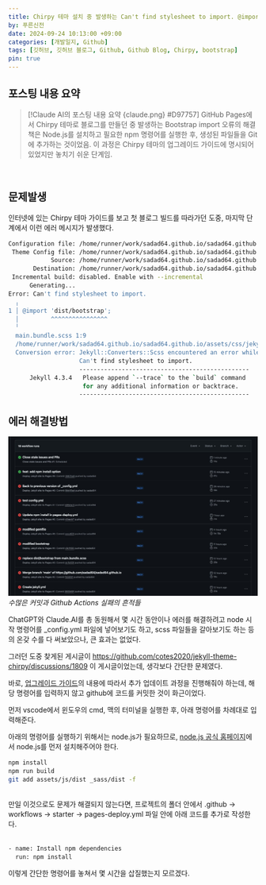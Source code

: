 ```yaml
---
title: Chirpy 테마 설치 중 발생하는 Can't find stylesheet to import. @import 'dist/bootstrap' 에러 해결하기
by: 푸른신전
date: 2024-09-24 10:13:00 +09:00
categories: [개발일지, Github]
tags: [깃허브, 깃허브 블로그, Github, Github Blog, Chirpy, bootstrap]
pin: true
---
```


## 포스팅 내용 요약
> [!Claude AI의 포스팅 내용 요약 {claude.png} #D97757]
> GitHub Pages에서 Chirpy 테마로 블로그를 만들던 중 발생하는 Bootstrap import 오류의 해결책은 Node.js를 설치하고 필요한 npm 명령어를 실행한 후, 생성된 파일들을 Git에 추가하는 것이었음. 이 과정은 Chirpy 테마의 업그레이드 가이드에 명시되어 있었지만 놓치기 쉬운 단계임.
<br>

## 문제발생
인터넷에 있는 Chirpy 테마 가이드를 보고 첫 블로그 빌드를 따라가던 도중, 마지막 단계에서 이런 에러 메시지가 발생했다.

```bash
Configuration file: /home/runner/work/sadad64.github.io/sadad64.github.io/_config.yml
 Theme Config file: /home/runner/work/sadad64.github.io/sadad64.github.io/_config.yml
            Source: /home/runner/work/sadad64.github.io/sadad64.github.io
       Destination: /home/runner/work/sadad64.github.io/sadad64.github.io/_site
 Incremental build: disabled. Enable with --incremental
      Generating... 
Error: Can't find stylesheet to import.
  ╷
1 │ @import 'dist/bootstrap';
  │         ^^^^^^^^^^^^^^^^
  ╵
  main.bundle.scss 1:9                                                                           @import
  /home/runner/work/sadad64.github.io/sadad64.github.io/assets/css/jekyll-theme-chirpy.scss 1:9  root stylesheet 
  Conversion error: Jekyll::Converters::Scss encountered an error while converting 'assets/css/jekyll-theme-chirpy.scss':
                    Can't find stylesheet to import.
                    ------------------------------------------------
      Jekyll 4.3.4   Please append `--trace` to the `build` command 
                     for any additional information or backtrace. 
                    ------------------------------------------------
```

## 에러 해결방법

![이미지](assets/img/posts/Screenshot.jpg)
_수많은 커밋과 Github Actions 실패의 흔적들_


ChatGPT와 Claude.AI를 총 동원해서 몇 시간 동안이나 에러를 해결하려고 node 시작 명령어를 _config.yml 파일에 넣어보기도 하고, scss 파일들을 갈아보기도 하는 등의 온갖 수를 다 써보았으나, 큰 효과는 없었다.

그러던 도중 찾게된 게시글이 https://github.com/cotes2020/jekyll-theme-chirpy/discussions/1809 이 게시글이었는데, 생각보다 간단한 문제였다.

바로, [업그레이드 가이드](https://github.com/cotes2020/jekyll-theme-chirpy/wiki/Upgrade-Guide|chirpy)의 내용에 따라서 추가 업데이트 과정을 진행해줘야 하는데, 해당 명령어를 입력하지 않고 github에 코드를 커밋한 것이 화근이었다.
<br>

먼저 vscode에서 윈도우의 cmd, 맥의 터미널을 실행한 후, 아래 명령어를 차례대로 입력해준다.

아래의 명령어를 실행하기 위해서는 node.js가 필요하므로, [node.js 공식 홈페이지](https://nodejs.org/en/download/package-manager)에서 node.js를 먼저 설치해주어야 한다.
<br>
```bash
npm install
npm run build
git add assets/js/dist _sass/dist -f
```
<br>
만일 이것으로도 문제가 해결되지 않는다면, 프로젝트의 폴더 안에서 .github -> workflows -> starter -> pages-deploy.yml 파일 안에 아래 코드를 추가로 작성한다.
<br>
<br>

```bash
- name: Install npm dependencies
  run: npm install
```

이렇게 간단한 명령어를 놓쳐서 몇 시간을 삽질했는지 모르겠다.